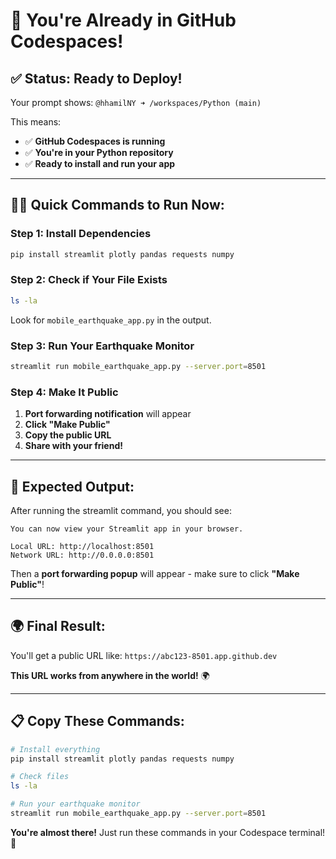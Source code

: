# 🚀 You're Already in GitHub Codespaces!

## ✅ **Status: Ready to Deploy!**

Your prompt shows: `@hhamilNY ➜ /workspaces/Python (main)`

This means:
- ✅ **GitHub Codespaces is running**
- ✅ **You're in your Python repository**
- ✅ **Ready to install and run your app**

---

## 🏃‍♂️ **Quick Commands to Run Now:**

### **Step 1: Install Dependencies**
```bash
pip install streamlit plotly pandas requests numpy
```

### **Step 2: Check if Your File Exists**
```bash
ls -la
```
Look for `mobile_earthquake_app.py` in the output.

### **Step 3: Run Your Earthquake Monitor**
```bash
streamlit run mobile_earthquake_app.py --server.port=8501
```

### **Step 4: Make It Public**
1. **Port forwarding notification** will appear
2. **Click "Make Public"** 
3. **Copy the public URL**
4. **Share with your friend!**

---

## 🎯 **Expected Output:**

After running the streamlit command, you should see:
```
You can now view your Streamlit app in your browser.

Local URL: http://localhost:8501
Network URL: http://0.0.0.0:8501
```

Then a **port forwarding popup** will appear - make sure to click **"Make Public"**!

---

## 🌍 **Final Result:**

You'll get a public URL like:
`https://abc123-8501.app.github.dev`

**This URL works from anywhere in the world!** 🌍

---

## 📋 **Copy These Commands:**

```bash
# Install everything
pip install streamlit plotly pandas requests numpy

# Check files
ls -la

# Run your earthquake monitor
streamlit run mobile_earthquake_app.py --server.port=8501
```

**You're almost there!** Just run these commands in your Codespace terminal! 🚀